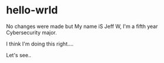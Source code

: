 # hello-wrld

No changes were made but My name iS Jeff W, I'm a fifth year Cybersecurity major.

I think I'm doing this right....

Let's see..